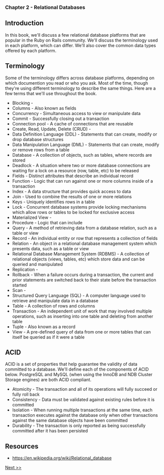### Chapter 2 - Relational Databases

## Introduction

In this book, we'll discuss a few relational database platforms that are popular in the Ruby on Rails community. We'll discuss the terminology used in each platform, which can differ. We'll also cover the common data types offered by each platform.

## Terminology

Some of the terminology differs across database platforms, depending on which documention you read or who you ask. Most of the time, though they're using different terminology to describe the same things. Here are a few terms that we'll use throughout the book.

* Blocking - 
* Columns - Also known as fields
* Concurrency - Simultaneous access to view or manipulate data
* Commit - Successfully closing out a transaction
* Connection pool - A cache of connections that are reusable
* Create, Read, Update, Delete (CRUD) - 
* Data Definition Language (DDL) - Statements that can create, modify or drop database structures
* Data Manipulation Language (DML) - Statements that can create, modify or remove rows from a table
* Database - A collection of objects, such as tables, where records are stored
* Deadlock - A situation where two or more database connections are waiting for a lock on a resource (row, table, etc) to be released
* Fields - Distinct attributes that describe an individual record
* Function - Logic that can run against one or more columns inside of a transaction
* Index - A data structure that provides quick access to data
* Join - Used to combine the results of one or more relations
* Keys - Uniquely identifies rows in a table
* Lock - Concurrent database systems provide locking mechanisms which allow rows or tables to be locked for exclusive access
* Materialized View - 
* Procedure - Logic that can include 
* Query - A method of retrieving data from a database relation, such as a table or view
* Record - An individual entity or row that represents a collection of fields
* Relation - An object in a relational database management system which presents data, such as a table or view
* Relational Database Management System (RDBMS) - A collection of relational objects (views, tables, etc) which store data and can be queried and manipulated
* Replication - 
* Rollback - When a failure occurs during a transaction, the current and prior statements are switched back to their state before the transaction started
* Scan - 
* Structured Query Language (SQL) - A computer language used to retrieve and manipulate data in a database
* Table - A collection of rows and columns
* Transaction - An independent unit of work that may involved multiple operations, such as inserting into one table and deleting from another table
* Tuple - Also known as a record
* View - A pre-defined query of data from one or more tables that can itself be queried as if it were a table

## ACID

ACID is a set of properties that help guarantee the validity of data committed to a database. We'll define each of the components of ACID below. PostgreSQL and MySQL (when using the InnoDB and NDB Cluster Storage engines) are both ACID compliant.

* Atomicity - The transaction and all of its operations will fully succeed or fully roll back
* Consistency - Data must be validated against existing rules before it is committed
* Isolation - When running multiple transactions at the same time, each transaction executes against the database only when other transactions against the same database objects have been committed
* Durability - The transaction is only reported as being successfully committed after it has been persisted

## Resources

* https://en.wikipedia.org/wiki/Relational_database

[Next >>](040-chapter-03.md)
